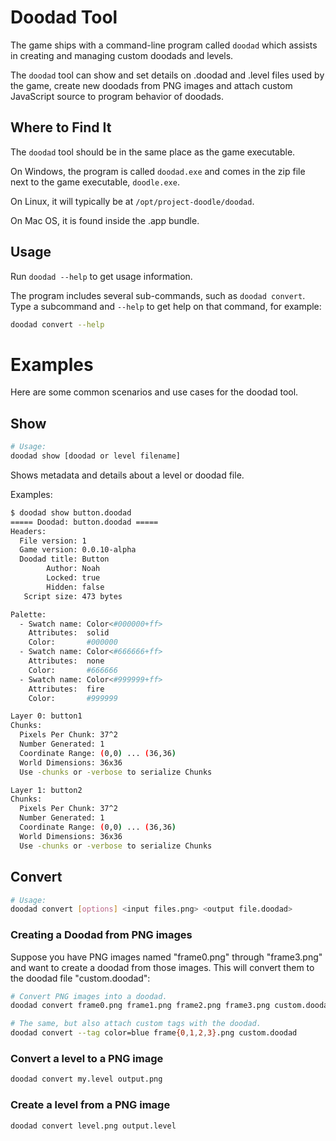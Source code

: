 # Doodad Tool

The game ships with a command-line program called `doodad` which assists in
creating and managing custom doodads and levels.

The `doodad` tool can show and set details on .doodad and .level files used by
the game, create new doodads from PNG images and attach custom JavaScript source
to program behavior of doodads.

## Where to Find It

The `doodad` tool should be in the same place as the game executable.

On Windows, the program is called `doodad.exe` and comes in the zip file next
to the game executable, `doodle.exe`.

On Linux, it will typically be at `/opt/project-doodle/doodad`.

On Mac OS, it is found inside the .app bundle.

## Usage

Run `doodad --help` to get usage information.

The program includes several sub-commands, such as `doodad convert`. Type a
subcommand and `--help` to get help on that command, for example:

```bash
doodad convert --help
```

# Examples

Here are some common scenarios and use cases for the doodad tool.

## Show

```bash
# Usage:
doodad show [doodad or level filename]
```

Shows metadata and details about a level or doodad file.

Examples:

```bash
$ doodad show button.doodad
===== Doodad: button.doodad =====
Headers:
  File version: 1
  Game version: 0.0.10-alpha
  Doodad title: Button
        Author: Noah
        Locked: true
        Hidden: false
   Script size: 473 bytes

Palette:
  - Swatch name: Color<#000000+ff>
    Attributes:  solid
    Color:       #000000
  - Swatch name: Color<#666666+ff>
    Attributes:  none
    Color:       #666666
  - Swatch name: Color<#999999+ff>
    Attributes:  fire
    Color:       #999999

Layer 0: button1
Chunks:
  Pixels Per Chunk: 37^2
  Number Generated: 1
  Coordinate Range: (0,0) ... (36,36)
  World Dimensions: 36x36
  Use -chunks or -verbose to serialize Chunks

Layer 1: button2
Chunks:
  Pixels Per Chunk: 37^2
  Number Generated: 1
  Coordinate Range: (0,0) ... (36,36)
  World Dimensions: 36x36
  Use -chunks or -verbose to serialize Chunks
```

## Convert

```bash
# Usage:
doodad convert [options] <input files.png> <output file.doodad>
```

### Creating a Doodad from PNG images

Suppose you have PNG images named "frame0.png" through "frame3.png" and want
to create a doodad from those images. This will convert them to the doodad
file "custom.doodad":

```bash
# Convert PNG images into a doodad.
doodad convert frame0.png frame1.png frame2.png frame3.png custom.doodad

# The same, but also attach custom tags with the doodad.
doodad convert --tag color=blue frame{0,1,2,3}.png custom.doodad
```

### Convert a level to a PNG image

```bash
doodad convert my.level output.png
```

### Create a level from a PNG image

```bash
doodad convert level.png output.level
```
